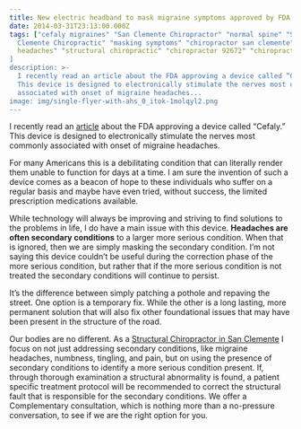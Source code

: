 ```yaml
---
title: New electric headband to mask migraine symptoms approved by FDA
date: 2014-03-31T23:13:00.000Z
tags: ["cefaly migraines" "San Clemente Chiropractor" "normal spine" "San
  Clemente Chiropractic" "masking symptoms" "chiropractor san clemente" migraine
  headaches" "structural chiropractic" "chiropractor 92672" "chiropractor 92673"
]
description: >-
  I recently read an article about the FDA approving a device called “Cefaly.”
  This device is designed to electronically stimulate the nerves most commonly
  associated with onset of migraine headaches...
image: img/single-flyer-with-ahs_0_itok-1molqyl2.png
---
```

I recently read an [article](http://www.activebeat.com/health-news/fda-approves-electric-headband-that-treats-migraines/ "cefaly") about the FDA approving a device called “Cefaly.” This device is designed to electronically stimulate the nerves most commonly associated with onset of migraine headaches.

For many Americans this is a debilitating condition that can literally render them unable to function for days at a time. I am sure the invention of such a device comes as a beacon of hope to these individuals who suffer on a regular basis and maybe have even tried, without success, the limited prescription medications available.

While technology will always be improving and striving to find solutions to the problems in life, I do have a main issue with this device. **Headaches are often secondary conditions** to a larger more serious condition. When that is ignored, then we are simply masking the secondary condition. I’m not saying this device couldn’t be useful during the correction phase of the more serious condition, but rather that if the more serious condition is not treated the secondary conditions will continue to persist.

It’s the difference between simply patching a pothole and repaving the street. One option is a temporary fix. While the other is a long lasting, more permanent solution that will also fix other foundational issues that may have been present in the structure of the road.

Our bodies are no different. As a[](<>) [Structural Chiropractor in San Clemente](../index.html "Structural Chiropractor in San Clemente") I focus on not just addressing secondary conditions, like migraine headaches, numbness, tingling, and pain, but on using the presence of secondary conditions to identify a more serious condition present. If, through thorough examination a structural abnormality is found, a patient specific treatment protocol will be recommended to correct the structural fault that is responsible for the secondary conditions. We offer a Complementary consultation, which is nothing more than a no-pressure conversation, to see if we are the right option for you.